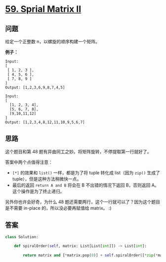 # [59. Sprial Matrix II](https://leetcode.com/problems/spiral-matrix/)

## 问题

给定一个正整数 n，以螺旋的顺序构建一个矩阵。

**例子：**

```
Input:
[
 [ 1, 2, 3 ],
 [ 4, 5, 6 ],
 [ 7, 8, 9 ]
]
Output: [1,2,3,6,9,8,7,4,5]

Input:
[
  [1, 2, 3, 4],
  [5, 6, 7, 8],
  [9,10,11,12]
]
Output: [1,2,3,4,8,12,11,10,9,5,6,7]
```

## 思路

这个题目和第 48 题有异曲同工之妙。将矩阵旋转，不停提取第一行就好了。

答案中两个点值得注意：

- `[*]` 的效果和 `list()` 一样，都是为了将 tuple 转化成 list（因为 `zip()` 生成了 tuple），但是这种方法稍微快一点。
- 最后的返回 `return A and B` 将会在 B 不出错的情况下返回 B，否则返回 A。这个操作是为了终止递归。

另外你也许会好奇，为什么 48 题还需要两行，这个一行就可以了？因为这个题目是不需要 in-place 的，所以没必要再赋值给 matrix。 :)

## 答案

```python
class Solution:
    
    def spiralOrder(self, matrix: List[List[int]]) -> List[int]:
        
        return matrix and [*matrix.pop(0)] + self.spiralOrder([*zip(*matrix)][::-1])
```